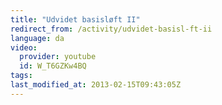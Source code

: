 ```yaml
---
title: "Udvidet basisløft II"
redirect_from: /activity/udvidet-basisl-ft-ii
language: da
video:
  provider: youtube
  id: W_T6GZKw4BQ
tags:
last_modified_at: 2013-02-15T09:43:05Z
---
```



